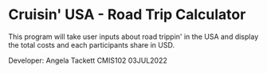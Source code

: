 # Cruisin' USA - Road Trip Calculator

 This program will take user inputs about road trippin' in the USA
 and display the total costs and each participants share in USD.
 
 Developer: Angela Tackett          CMIS102                     03JUL2022
